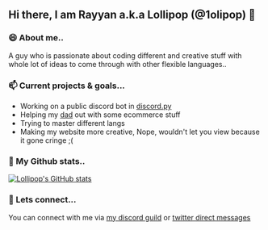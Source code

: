 ## Hi there, I am Rayyan a.k.a Lollipop (@1olipop) 👋

### 😄  About me..

A guy who is passionate about coding different and creative stuff with whole lot of ideas to come through with other flexible languages..

### 📫  Current projects & goals...

- Working on a public discord bot in [discord.py](https://discordpy.readthedocs.io)
- Helping my [dad](https://github.com/mdarif) out with some ecommerce stuff
- Trying to master different langs
- Making my website more creative, Nope, wouldn't let you view because it gone cringe ;(

### 🌱  My Github stats..

[![Lollipop's GitHub stats](https://github-readme-stats.vercel.app/api?username=1olipop&show_icons=true&hide_title=true&disable_animations=false)](https://github.com/1olipop/github-readme-stats)

### 💬  Lets connect...

You can connect with me via [my discord guild](https://discord.gg/XJcThGs4Pu) or [twitter direct messages](https://twitter.com/1olipop)

<!--
**1olipop/1olipop** is a ✨ _special_ ✨ repository because its `README.md` (this file) appears on your GitHub profile.

Here are some ideas to get you started:

- 🔭 I’m currently working on ...
- 🌱 I’m currently learning ...
- 👯 I’m looking to collaborate on ...
- 🤔 I’m looking for help with ...
- 💬 Ask me about ...
- 📫 How to reach me: ...
- 😄 Pronouns: ...
- ⚡ Fun fact: ...
-->

